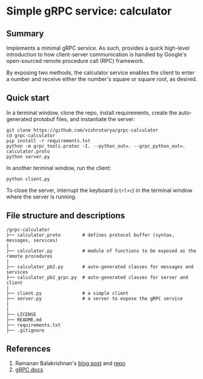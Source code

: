 # Simple gRPC service: calculator

## Summary

Implements a minimal gRPC service. As such, provides a quick high-level introduction to how client-server communication is handled by Google's open-sourced remote procedure call (RPC) framework.

By exposing two methods, the calculator service enables the client to enter a number and receive either the number's square or square root, as desired.

## Quick start

In a terminal window, clone the repo, install requirements, create the auto-generated protobuf files, and instantiate the server:
```
git clone https://github.com/vishrutarya/grpc-calculator
cd grpc-calculator
pip install -r requirements.txt
python -m grpc_tools.protoc -I. --python_out=. --grpc_python_out=. calculator.proto
python server.py
```

In another terminal window, run the client:
```
python client.py
```

To close the server, interrupt the keyboard (`ctrl+c`) in the terminal window where the server is running.


## File structure and descriptions

```
/grpc-calculator
├── calculator.proto        # defines protocol buffer (syntax, messages, services)
|
├── calculator.py           # module of functions to be exposed as the remote procedures
|
├── calculator_pb2.py       # auto-generated classes for messages and services
├── calculator_pb2_grpc.py  # auto-generated classes for server and client
|
├── client.py               # a simple client
├── server.py               # a server to expose the gRPC service
|
|
├── LICENSE
├── README.md
├── requirements.txt        
├── .gitignore
```

## References

1. Ramanan Balakrishnan's [blog post](https://www.semantics3.com/blog/a-simplified-guide-to-grpc-in-python-6c4e25f0c506/) and [repo](https://github.com/ramananbalakrishnan/basic-grpc-python)
2. [gRPC docs](https://grpc.io/docs/)
